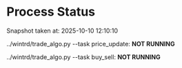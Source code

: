 # Process Status

Snapshot taken at: 2025-10-10 12:10:10

../wintrd/trade_algo.py --task price_update: **NOT RUNNING**

../wintrd/trade_algo.py --task buy_sell: **NOT RUNNING**

